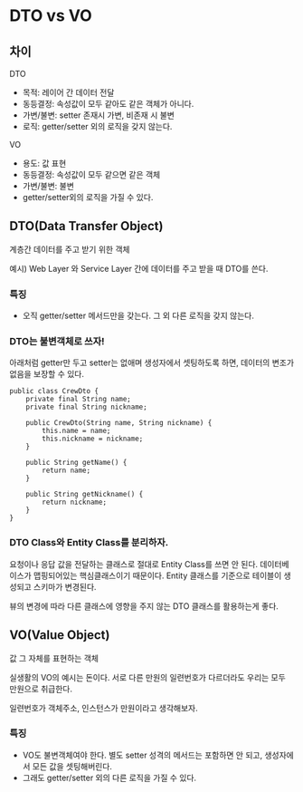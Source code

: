 # DTO vs VO

## 차이

DTO

* 목적: 레이어 간 데이터 전달
* 동등결정: 속성값이 모두 같아도 같은 객체가 아니다.
* 가변/불변: setter 존재시 가변, 비존재 시 불변
* 로직: getter/setter 외의 로직을 갖지 않는다.

VO

* 용도: 값 표현
* 동등결정: 속성값이 모두 같으면 같은 객체
* 가변/불변: 불변
* getter/setter외의 로직을 가질 수 있다.

## DTO\(Data Transfer Object\)

계층간 데이터를 주고 받기 위한 객체

예시\) Web Layer 와 Service Layer 간에 데이터를 주고 받을 때 DTO를 쓴다.

### **특징**

* 오직 getter/setter 메서드만을 갖는다. 그 외 다른 로직을 갖지 않는다.

### DTO는 불변객체로 쓰자!

아래처럼 getter만 두고 setter는 없애며 생성자에서 셋팅하도록 하면, 데이터의 변조가 없음을 보장할 수 있다.

```text
public class CrewDto {
	private final String name;
	private final String nickname;

	public CrewDto(String name, String nickname) {
		this.name = name;
		this.nickname = nickname;
	}

	public String getName() {
		return name;
	}

	public String getNickname() {
		return nickname;
	}
}
```

### DTO Class와 Entity Class를 분리하자.

요청이나 응답 값을 전달하는 클래스로 절대로 Entity Class를 쓰면 안 된다. 데이터베이스가 맵핑되어있는 핵심클래스이기 때문이다. Entity 클래스를 기준으로 테이블이 생성되고 스키마가 변경된다.

뷰의 변경에 따라 다른 클래스에 영향을 주지 않는 DTO 클래스를 활용하는게 좋다.

## VO\(Value Object\)

값 그 자체를 표현하는 객체

실생활의 VO의 예시는 돈이다. 서로 다른 만원의 일련번호가 다르더라도 우리는 모두 만원으로 취급한다.

일련번호가 객체주소, 인스턴스가 만원이라고 생각해보자.

### 특징

* VO도 불변객체여야 한다. 별도 setter 성격의 메서드는 포함하면 안 되고, 생성자에서 모든 값을 셋팅해버린다.
* 그래도 getter/setter 외의 다른 로직을 가질 수 있다.

